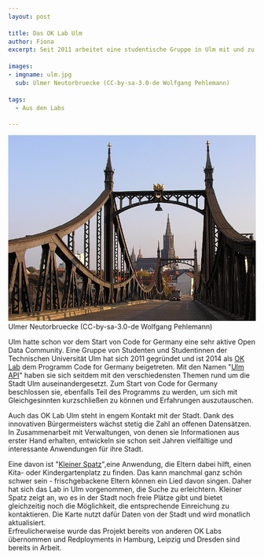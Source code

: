 ```yaml
---
layout: post

title: Das OK Lab Ulm
author: Fiona
excerpt: Seit 2011 arbeitet eine studentische Gruppe in Ulm mit und zu offenen Daten. In Zusammenarbeit mit der Stadt entstehen dabei Anwendungen, die auf die Bedürfnisse der Bürger und Bürgerinnen zugeschnitten sind. 

images:
- imgname: ulm.jpg
  sub: Ulmer Neutorbruecke (CC-by-sa-3.0-de Wolfgang Pehlemann)

tags: 
  - Aus den Labs

---
```

![ulm](/assets/blog/lab_profiles/ulm.jpg)
<span class="post-img-caption">Ulmer Neutorbruecke (CC-by-sa-3.0-de Wolfgang Pehlemann)</span>

Ulm hatte schon vor dem Start von Code for Germany eine sehr aktive Open Data Community. Eine Gruppe von Studenten und Studentinnen der Technischen Universität Ulm hat sich 2011 gegründet und ist 2014 als [OK Lab][] dem Programm Code for Germany beigetreten. Mit den Namen "[Ulm API][]" haben sie sich seitdem mit den verschiedensten Themen rund um die Stadt Ulm auseinandergesetzt. Zum Start von Code for Germany beschlossen sie, ebenfalls Teil des Programms zu werden, um sich mit Gleichgesinnten kurzschließen zu können und Erfahrungen auszutauschen.
 
Auch das OK Lab Ulm steht in engem Kontakt mit der Stadt. Dank des innovativen Bürgermeisters wächst stetig die Zahl an offenen Datensätzen. In Zusammenarbeit mit Verwaltungen, von denen sie Informationen aus erster Hand erhalten, entwickeln sie schon seit Jahren vielfältige und interessante Anwendungen für ihre Stadt.

Eine davon ist "[Kleiner Spatz][]",eine Anwendung, die Eltern dabei hilft, einen Kita- oder Kindergartenplatz zu finden. Das kann manchmal ganz schön schwer sein - frischgebackene Eltern können ein Lied davon singen. Daher hat sich das Lab in Ulm vorgenommen, die Suche zu erleichtern. Kleiner Spatz zeigt an, wo es in der Stadt noch freie Plätze gibt und bietet gleichzeitig noch die Möglichkeit, die entsprechende Einreichung zu kontaktieren.
Die Karte nutzt dafür Daten von der Stadt und wird monatlich aktualisiert.  
Erfreulicherweise wurde das Projekt bereits von anderen OK Labs übernommen und Redployments in Hamburg, Leipzig und Dresden sind bereits in Arbeit.

[OK Lab]: http://codefor.de/ulm
[Ulm API]: http://www.ulmapi.de
[Kleiner Spatz]: http://www.ulmapi.de/kleinerspatz/
